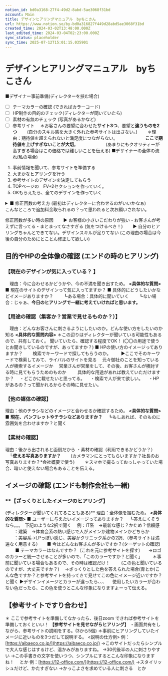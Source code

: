 ```yaml
---
notion_id: bd0a3168-27f4-49d2-8abd-5ae3068f31bd
account: Main
title: デザインヒアリングマニュアル　byちこさん
url: https://www.notion.so/by-bd0a316827f449d28abd5ae3068f31bd
created_time: 2024-03-02T13:48:00.000Z
last_edited_time: 2024-03-04T02:23:00.000Z
sync_status: placeholder
sync_time: 2025-07-12T15:01:15.035901
---
```

# デザインヒアリングマニュアル　byちこさん

■デザイナー事前準備(ディレクターを挟む場合)
  - [ ] テーマカラーの確認 (できればカラーコード)
  - [ ] HP制作の目的のチェック(ディレクターが聞いていたら)
  - [ ] 素材の有無のチェック (写真があるかなど)
  - [ ] 参考サイト
　＊お客さんの要望に合わせた**サイト3つ**、要望と**違うものを2つ**
　　(自分のスキル感を大きく外れた参考サイトは出さない。)
　　＊理由：期待値を超えられないと満足度につながらない。
　　　　　　**ここで期待値を上げすぎないことが大切**。
　　　　　　(あまりにもクオリティーが高すぎる場合はこの価格では難しいことを伝える)
■デザイナーの全体の流れ(私の場合)
  1. 事前情報を聞いて、参考サイトを準備する
  1. 大まかなヒアリングを行う
  1. 参考サイトのデザインを決定してもらう
  1. TOPページの　FV+2セクションを作っていく。
  1. OKもらえたら、全てのデザインを作っていく
<details>
<summary>■ 修正回数の考え方 (最初はディレクターに合わせるのがいいかなぁ)</summary>
</details>
  こんなところで追加料金取られるの？って思われると次お願いされない。
  
  修正回数が多い時の原因
  　　▶︎ お客様の小さいこだわりが強い・お客さんが考えずに言ってる・まとまってなさすぎる (気をつけるべき！)
  　　▶︎ 自分のヒアリングちゃんとできてない。デザインスキルが足りてない
             (この理由の場合は今後の自分のためにとことん修正して欲しい)
　　　
## 目的やHPの全体像の確認 **(エンドの時のヒアリング)**
### **【現在のデザインが気に入っている？ 】**
　理由：今に合わせるかどうかや、今の不満を聞き出すため。
**<具体的な質問>**
■ 現在のサイトのデザインって気に入ってますか？
■ 具体的にどうしたいかなどイメージありますか？
　　┗ある場合：具体的に聞いていく
　　┗ない場合：じゃぁ、**今日のヒアリングで一緒に考えていければと思います。**
### **【用途の確認（集客か？営業で見せるものか？）】**
　理由：どんなお客さんに刺さるようにしたいのか。どんな使い方をしたいのか知る
**<具体的な質問内容>**
＊この辺りはディレクターが聞いている可能性もあるので、共有しておく。
聞いていたら、確認する程度でOK！
(〇〇の用途で使うとお聞きしているのですが、あってますか？)
■ HPの使い方のイメージってありますか？　
　検索でキーワードで探してもらうのか。
　　▶︎ここでそのキーワードで検索してみて、ライバルのサイトを見る
　元々御社のことを知っている人が検索するイメージか
　営業さんが営業をして、その後、お客さんが検討する時に見てもらうためのものか
　
　具体的な用途があれば教えていただけますか？
　・どこかに載せたいと思ってる。
　・検索で人が来て欲しい。
　・HPがあるの？って聞かれるからその時に見せたい。
### **【他の媒体の確認】**
理由：他のチラシなどのイメージと合わせるか確認するため。
**<具体的な質問>**
■ **現在、パンフレットやチラシなどありますか？**
　┗もしあれば、そのものに雰囲気を合わせますか？と聞く
### **【素材の確認】**
理由：後から出されると面倒だから
・素材の確認（利用できるかどうか？）
　└**使える写真ありますか？**
　　(カメラマンにとってもらいますか？社長のお写真ありますか？*会社概要で使う)
　　＊スマホで撮るっておっしゃっていた場合、暗いと使えない場合もあることを伝える。
## イメージの確認 (エンドも制作会社も一緒)
### **【ざっくりとしたイメージのヒアリング】
(ディレクターが聞いてくれてることもある)**
理由：全体像を掴むため。
**<具体的な質問>**
■ ユーザーに与えたいイメージってありますか？
 　┗答えにくそうなら。。。　下記のような2択で聞く
　例：IT系　→最新な感じ？かため？信頼感
　　：建築　→体育会系の熱い感じで人がメインか建物メインかどちらか
　　：美容系→LPっぽい感じ、美容かクリニック系かの2択、（参考サイトは満遍なく用意する）
　
■ 今はどんなお客さんが多いですか？(ターゲットの確認)
　　
■ テーマカラーはなんですか？（これを元に参考サイトを探す）
　→ロゴのカラーと統一させることが多いので、「このカラーですか？と聞く」
　　＊事前に聞いている場合もあるので、その時は確認だけ！
　　 (この色と聞いているのですが、大丈夫ですか？)
　→ざっくりとした色を答えられた場合(青とか)こんな色ですか？と参考サイトを持ってきて見せてこの色にイメージ近いですか？と聞く
▶︎デザインイメージとカラーが違ったら、、、
　使用したいカラーが合わない色だったら、この色を使うとこんな印象になりますよーって伝える。
## 【参考サイトですり合わせ】
＊ ここで参考サイトを準備してなかったら、後日zoom
できれば参考サイトを準備しておくといい！
**【参考サイトを見せながらヒアリング】**
・画面共有をしながら、参考サイトの説明をする。(3から5個)
＊事前にヒアリングしていたイメージに近いものを3つだして説明する。
<説明の仕方例>
例：[https://aibaeco.co.jp/](https://aibaeco.co.jp/)
→このサイトだったらシンプルで大人な感じはするけど、温かみがありますね。
→30代後半の人に刺さりやすい
→この手書きの文字を使いつつ、シンプルにするとこんな印象になりますね！
　とか
例：[https://12-office.com/](https://12-office.com/)
→スタイリッシュだけど、かたすぎない
→かっこよさを求めている人に刺さる　とか